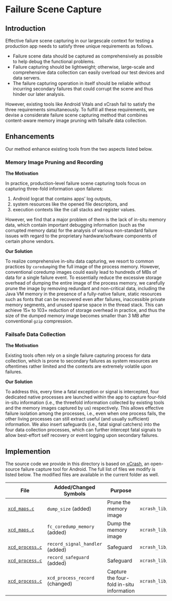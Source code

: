 # Failure Scene Capture

## Introduction

Effective failure scene capturing in our largescale context for testing a production app needs to satisfy three unique requirements as follows.

* Failure scene data should be captured as comprehensively as possible to help debug the functional problems.
* Failure capturing should be lightweight; otherwise, large-scale and comprehensive data collection can easily overload our test devices and data servers.
* The failure capturing operation in itself should be reliable without incurring secondary failures that could corrupt the scene and thus hinder our later analysis.

However, existing tools like Android Vitals and xCrash fail to satisfy the three requirements simultaneously. To fulfill all these requirements, we devise a considerate failure scene capturing method that combines content-aware memory image pruning with failsafe data collection.

## Enhancements

Our method enhance existing tools from the two aspects listed below. 
### Memory Image Pruning and Recording

**The Motivation**

In practice, production-level failure scene capturing tools focus on capturing three-fold information upon failures: 
1) Android logcat that contains apps’ log outputs, 
2) system resources like the opened file descriptors, and 
3) execution contexts like the call stacks and register values.

However, we find that a major problem of them is the lack of in-situ memory data, which contain important debugging information (such as the corrupted memory data) for the analysis of various non-standard failure issues with regard to the proprietary hardware/software components of certain phone vendors.

**Our Solution**

To realize comprehensive in-situ data capturing, we resort to common practices by `coredump`ing the full image of the
process memory.
However, conventional coredump images could easily lead to hundreds of MBs of data for a single failure event. 
To essentially reduce the excessive storage overhead of dumping the entire image of the process memory, we carefully prune the image by removing redundant and non-critical data, including the Java VM memory in the presence of a fully-native failure, static resources such as fonts that can be recovered even after failures, inaccessible private memory segments, and unused sparse space in the thread stack. 
This can achieve 15× to 103× reduction of storage overhead in practice, and thus the size of the dumped memory image becomes smaller than 3 MB after conventional `gzip` compression.

###  Failsafe Data Collection

**The Motivation**

Existing tools often rely on a single failure capturing process for data collection, which is prone to secondary failures as system resources are oftentimes rather limited and the contexts are extremely volatile upon failures.

**Our Solution**

To address this, every time a fatal exception or signal is intercepted, four dedicated native processes are launched within the app to capture four-fold in-situ information (i.e., the threefold information collected by existing tools and the memory images captured by us) respectively. 
This allows effective failure isolation among the processes, i.e., even when one process fails, the other living processes can still extract useful (and usually sufficient) information. We also insert safeguards (i.e., fatal signal catchers) into the four data collection processes, which can further intercept fatal signals to allow best-effort self recovery or event logging upon secondary failures.

## Implemention

The source code we provide in this directory is based on [xCrash](https://github.com/iqiyi/xCrash), an open-source failure capture tool for Android. 
The full list of files we modify is listed below. 
The modified files are available in the current folder as well.

| File | Added/Changed Symbols | Purpose | Location in xCrash |
| ---- | ---- | ---- | ---- |
|   [`xcd_maps.c`](xcd_maps.c)   |   `dump_size` (added)   |  Prune the memory image  | `xcrash_lib/src/main/cpp/xcrash_dumper/xcd_maps.c` |
|   [`xcd_maps.c`](xcd_maps.c)   |   `fc_coredump_memory` (added)  |  Dump the memory image  | `xcrash_lib/src/main/cpp/xcrash_dumper/xcd_maps.c` |
|   [`xcd_process.c`](xcd_process.c)   |   `record_signal_handler` (added)  |  Safeguard  | `xcrash_lib/src/main/cpp/xcrash_dumper/xcd_process.c` |
|   [`xcd_process.c`](xcd_process.c)   |   `record_safeguard` (added)  |  Safeguard  | `xcrash_lib/src/main/cpp/xcrash_dumper/xcd_process.c` |
|   [`xcd_process.c`](xcd_process.c)   |   `xcd_process_record` (changed)  |  Capture the four-fold in-situ information  | `xcrash_lib/src/main/cpp/xcrash_dumper/xcd_process.c` |